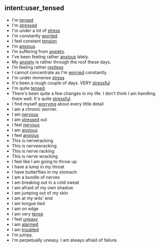 ## intent:user_tensed
- I'm [tensed](Mood)
- I'm [stressed](Mood)
- I'm under a lot of [stress](Mood)
- I'm constantly [worried](Mood)
- I feel constant [tension](Mood)
- I’m [anxious](Mood).
- I’m suffering from [anxiety](Mood).
- I’ve been feeling rather [anxious](Mood) lately.
- My [anxiety](Mood) is rather through the roof these days.
- I’m feeling rather [restless](Mood)
- I cannot concentrate as I'm [worried](Mood) constantly
- I'm under immense [stress](Mood)
- It's been a rough couple of days. VERY [stressful](Mood)
- I'm quite [tensed](Mood).
- There's been quite a few changes in my life. I don't think I am handling them well. It's quite [stressful](Mood).
- I find myself [worrying](Mood) about every little detail
- I am a chronic worrier.
- I am [nervous](Mood)
- I am [stressed](Mood) out
- I feel [nervous](Mood)
- I am [anxious](Mood)
- I feel [anxious](Mood)
- This is nerveracking
- This is nervewracking 
- This is nerve racking 
- This is nerve wracking 
- I feel like I am going to throw up
- I have a lump in my throat
- I have butterflies in my stomach
- I am a bundle of nerves
- I am breaking out in a cold sweat
- I am afraid of my own shadow
- I am jumping out of my skin
- I am at my wits' end
- I am tongue tied
- I am on edge
- I am very [tense](Mood)
- I feel [uneasy](Mood)
- I am [alarmed](Mood)
- I am [troubled](Mood) 
- I'm jumpy.
- I'm perpetually uneasy. I am always afraid of failure.
